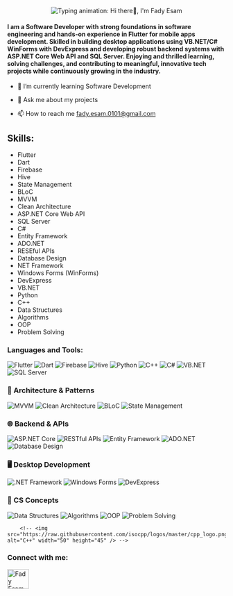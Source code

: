 <p align="center">
  <img
    src="https://readme-typing-svg.herokuapp.com?font=Fira+Code&weight=600&size=40&pause=1000&color=2F80ED&width=800&height=80&lines=Hi+there%F0%9F%91%8B,+I'm+Fady+Esam"
    alt="Typing animation: Hi there👋, I'm Fady Esam"
  />
</p>


<h4>
        I am a Software Developer with strong foundations in software engineering and hands-on experience in Flutter for mobile apps development.
        Skilled in building desktop applications using VB.NET/C# WinForms with DevExpress and developing robust backend systems with ASP.NET Core Web API and SQL Server.
        Enjoying and thrilled learning, solving challenges, and contributing to meaningful, innovative tech projects while continuously growing in the industry.
</h4>

- 🌱 I’m currently learning Software Development

- 💬 Ask me about my projects

- 📫 How to reach me fady.esam.0101@gmail.com


## Skills: 
* Flutter
* Dart
* Firebase
* Hive
* State Management 
* BLoC
* MVVM
* Clean Architecture
* ASP.NET Core Web API
* SQL Server
* C#
* Entity Framework
* ADO.NET
* RESEful APIs
* Database Design
* NET Framework
* Windows Forms (WinForms)
* DevExpress
* VB.NET
* Python
* C++
* Data Structures
* Algorithms
* OOP
* Problem Solving



<h3 align="left">Languages and Tools:</h3>
<!-- <p align="left"> 
        <img src="https://www.vectorlogo.zone/logos/flutterio/flutterio-icon.svg" alt="flutter" width="50" height="45"/> 
        <img src="https://www.vectorlogo.zone/logos/dartlang/dartlang-icon.svg" alt="dart" width="50" height="45"/>  
        <img src="https://www.vectorlogo.zone/logos/firebase/firebase-icon.svg" alt="firebase" width="50" height="45"/>
        <img src="https://encrypted-tbn0.gstatic.com/images?q=tbn:ANd9GcTMPq4YNrCDzxfBUu7I4wlkncj7XnUgF8rl1A&s" alt="Hive" width="50" height="45" />
        <img src="https://www.vectorlogo.zone/logos/getpostman/getpostman-icon.svg" alt="postman" width="50" height="45"/> 
        <img src="https://www.vectorlogo.zone/logos/git-scm/git-scm-icon.svg" alt="git" width="50" height="45"/> --!>
        

![Flutter](https://img.shields.io/badge/-Flutter-02569B?style=flat&logo=flutter&logoColor=white)
![Dart](https://img.shields.io/badge/-Dart-0175C2?style=flat&logo=dart&logoColor=white)
![Firebase](https://img.shields.io/badge/-Firebase-FFCA28?style=flat&logo=firebase&logoColor=black)
![Hive](https://img.shields.io/badge/-Hive-FFB300?style=flat&logo=hive&logoColor=black)
![Python](https://img.shields.io/badge/-Python-3776AB?style=flat&logo=python&logoColor=white)
![C++](https://img.shields.io/badge/-C++-00599C?style=flat&logo=c%2B%2B&logoColor=white)
![C#](https://img.shields.io/badge/-C%23-239120?style=flat&logo=c-sharp&logoColor=white)
![VB.NET](https://img.shields.io/badge/-VB.NET-512BD4?style=flat&logo=visual-basic&logoColor=white)
![SQL Server](https://img.shields.io/badge/-SQL%20Server-CC2927?style=flat&logo=microsoft-sql-server&logoColor=white)

### 🧠 Architecture & Patterns

![MVVM](https://img.shields.io/badge/-MVVM-00BCD4?style=flat&logoColor=white)
![Clean Architecture](https://img.shields.io/badge/-Clean%20Architecture-1976D2?style=flat&logoColor=white)
![BLoC](https://img.shields.io/badge/-BLoC-6A1B9A?style=flat&logo=flutter&logoColor=white)
![State Management](https://img.shields.io/badge/-State%20Management-009688?style=flat&logo=flutter&logoColor=white)

### 🌐 Backend & APIs

![ASP.NET Core](https://img.shields.io/badge/-ASP.NET%20Core-512BD4?style=flat&logo=dotnet&logoColor=white)
![RESTful APIs](https://img.shields.io/badge/-RESTful%20APIs-5C6BC0?style=flat&logo=postman&logoColor=white)
![Entity Framework](https://img.shields.io/badge/-Entity%20Framework-512BD4?style=flat&logo=dotnet&logoColor=white)
![ADO.NET](https://img.shields.io/badge/-ADO.NET-0081CB?style=flat&logo=dotnet&logoColor=white)
![Database Design](https://img.shields.io/badge/-Database%20Design-4CAF50?style=flat&logo=database&logoColor=white)

### 🖥️ Desktop Development

![.NET Framework](https://img.shields.io/badge/-.NET%20Framework-512BD4?style=flat&logo=dotnet&logoColor=white)
![Windows Forms](https://img.shields.io/badge/-Windows%20Forms-0078D7?style=flat&logo=windows&logoColor=white)
![DevExpress](https://img.shields.io/badge/-DevExpress-FF7200?style=flat&logoColor=white)

### 🧠 CS Concepts

![Data Structures](https://img.shields.io/badge/-Data%20Structures-1565C0?style=flat&logo=codeforces&logoColor=white)
![Algorithms](https://img.shields.io/badge/-Algorithms-E64A19?style=flat&logo=geeksforgeeks&logoColor=white)
![OOP](https://img.shields.io/badge/-OOP-0097A7?style=flat&logoColor=white)
![Problem Solving](https://img.shields.io/badge/-Problem%20Solving-F44336?style=flat&logo=leetcode&logoColor=white)

        <!-- <img src="https://raw.githubusercontent.com/isocpp/logos/master/cpp_logo.png" alt="C++" width="50" height="45" /> -->

<h3 align="left">Connect with me:</h3>
<p align="left">

<!--<a href="https://www.linkedin.com/in/fadyesam/" target="blank"><img align="center" src="https://raw.githubusercontent.com/rahuldkjain/github-profile-readme-generator/master/src/images/icons/Social/linked-in-alt.svg" alt="Fady Esam" height="45" width="50" /></a> -->
<a href="https://www.facebook.com/FadyEsam01" target="blank"><img align="center" src="https://raw.githubusercontent.com/rahuldkjain/github-profile-readme-generator/master/src/images/icons/Social/facebook.svg" alt="Fady Esam" height="45" width="50" /></a>

</p>


